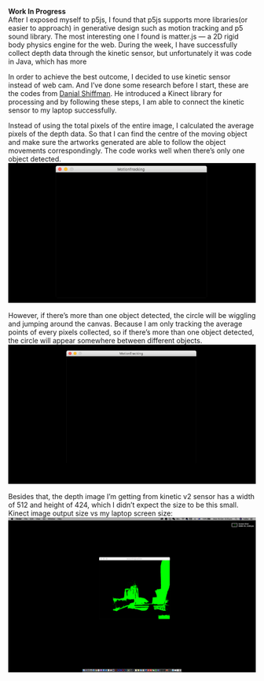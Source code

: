 **Work In Progress**<br/>
After I exposed myself to p5js, I found that p5js supports more libraries(or easier to approach) in generative design such as motion tracking and p5 sound library. The most interesting one I found is matter.js —  a 2D rigid body physics engine for the web. During the week, I have successfully collect depth data through the kinetic sensor, but unfortunately it was code in Java, which has more 

In order to achieve the best outcome, I decided to use kinetic sensor instead of web cam. And I’ve done some research before I start, these are the codes from
[Danial Shiffman](https://shiffman.net/p5/kinect/). He introduced a Kinect library for processing and by following these steps, I am able to connect the kinetic sensor to my laptop successfully. 

Instead of using the total pixels of the entire image, I calculated the average pixels of the depth data. So that I can find the centre of the moving object and make sure the artworks generated are able to follow the object movements correspondingly. The code works well when there’s only one object detected. <br/>
<img src = "images/oneobject.gif">

However, if there’s more than one object detected, the circle will be wiggling and jumping around the canvas. Because I am only tracking the average points of every pixels collected, so if there’s more than one object detected, the circle will appear somewhere between different objects. <br/>
<img src = "images/multipleobject.gif">

Besides that, the depth image I’m getting from kinetic v2 sensor has a width of 512 and height of 424, which I didn’t expect the size to be this small. 
Kinect image output size vs my laptop screen size:
<img src = "images/size.png">

